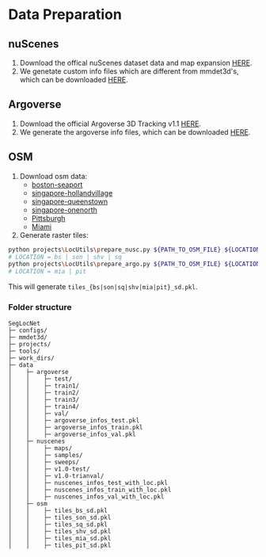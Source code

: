 # Data Preparation
## nuScenes
1. Download the offical nuScenes dataset data and map expansion [HERE](https://www.nuscenes.org/download).
2. We genetate custom info files which are different from mmdet3d's, which can be downloaded [HERE]().
## Argoverse
1. Download the official Argoverse 3D Tracking v1.1 [HERE](https://www.argoverse.org/av1.html#download-link).
2. We generate the argoverse info files, which can be downloaded [HERE]().

## OSM
1. Download osm data:
   - [boston-seaport]()
   - [singapore-hollandvillage]()
   - [singapore-queenstown]()
   - [singapore-onenorth]()
   - [Pittsburgh]()
   - [Miami]()
2. Generate raster tiles:
```bash
python projects\LocUtils\prepare_nusc.py ${PATH_TO_OSM_FILE} ${LOCATION}
# LOCATION = bs | son | shv | sq
python projects\LocUtils\prepare_argo.py ${PATH_TO_OSM_FILE} ${LOCATION}
# LOCATION = mia | pit
```
This will generate `tiles_{bs|son|sq|shv|mia|pit}_sd.pkl`.

### Folder structure
```
SegLocNet
├─ configs/
├─ mmdet3d/
├─ projects/
├─ tools/
├─ work_dirs/
├─ data
│    ├─ argoverse
│    │    ├─ test/
│    │    ├─ train1/
│    │    ├─ train2/
│    │    ├─ train3/
│    │    ├─ train4/
│    │    ├─ val/
│    │    ├─ argoverse_infos_test.pkl
│    │    ├─ argoverse_infos_train.pkl
│    │    ├─ argoverse_infos_val.pkl
│    ├─ nuscenes
│    │    ├─ maps/
│    │    ├─ samples/
│    │    ├─ sweeps/
│    │    ├─ v1.0-test/
│    │    ├─ v1.0-trianval/
│    │    ├─ nuscenes_infos_test_with_loc.pkl
│    │    ├─ nuscenes_infos_train_with_loc.pkl
│    │    ├─ nuscenes_infos_val_with_loc.pkl
│    ├─ osm
│    │    ├─ tiles_bs_sd.pkl
│    │    ├─ tiles_son_sd.pkl
│    │    ├─ tiles_sq_sd.pkl
│    │    ├─ tiles_shv_sd.pkl
│    │    ├─ tiles_mia_sd.pkl
│    │    ├─ tiles_pit_sd.pkl
```